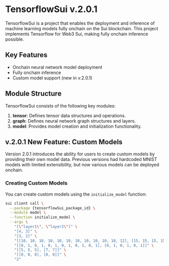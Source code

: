# TensorflowSui v.2.0.1

TensorflowSui is a project that enables the deployment and inference of machine learning models fully onchain on the Sui blockchain. This project implements Tensorflow for Web3 Sui, making fully onchain inference possible.

## Key Features

- Onchain neural network model deployment
- Fully onchain inference
- Custom model support (new in v.2.0.1)

## Module Structure

TensorflowSui consists of the following key modules:

1. **tensor**: Defines tensor data structures and operations.
2. **graph**: Defines neural network graph structures and layers.
3. **model**: Provides model creation and initialization functionality.

## v.2.0.1 New Feature: Custom Models

Version 2.0.1 introduces the ability for users to create custom models by providing their own model data. Previous versions had hardcoded MNIST models with limited extensibility, but now various models can be deployed onchain.

### Creating Custom Models

You can create custom models using the `initialize_model` function:

```bash
sui client call \
  --package {tensorflowSui_package_id} \
  --module model \
  --function initialize_model \
  --args \
    "[\"layer1\", \"layer2\"]" \
    "[4, 3]" \
    "[3, 2]" \
    "[[10, 10, 10, 10, 10, 10, 10, 10, 10, 10, 10, 12], [15, 15, 15, 15, 15, 6]]" \
    "[[0, 1, 0, 1, 0, 1, 0, 1, 0, 1, 0, 1], [0, 1, 0, 1, 0, 1]]" \
    "[[5, 5, 5], [7, 7]]" \
    "[[0, 0, 0], [0, 0]]" \
    "2" 
```
